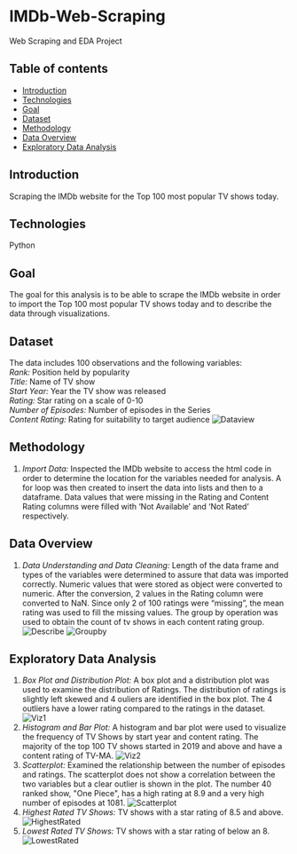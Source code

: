 # IMDb-Web-Scraping
Web Scraping and EDA Project
## Table of contents
* [Introduction](#introduction)
* [Technologies](#technologies)
* [Goal](#goal)
* [Dataset](#dataset)
* [Methodology](#methodology)
* [Data Overview](#data-overview)
* [Exploratory Data Analysis](#exploratory-data-analysis)
## Introduction
Scraping the IMDb website for the Top 100 most popular TV shows today.
## Technologies
Python
## Goal
The goal for this analysis is to be able to scrape the IMDb website in order to import the Top 100 most popular TV shows today and to describe the data through visualizations. 
## Dataset
The data includes 100 observations and the following variables:
<br>
*Rank:* Position held by popularity 
<br>
*Title:* Name of TV show
<br>
*Start Year:* Year the TV show was released 
<br>
*Rating:* Star rating on a scale of 0-10 
<br>
*Number of Episodes:* Number of episodes in the Series 
<br>
*Content Rating:* Rating for suitability to target audience
![Dataview](./img/dataview.png)
## Methodology
1. *Import Data:* Inspected the IMDb website to access the html code in order to determine the location for the variables needed for analysis. A for loop was then created to insert the data into lists and then to a dataframe. Data values that were missing in the Rating and Content Rating columns were filled with ‘Not Available’ and ‘Not Rated’ respectively. <br />
## Data Overview
1. *Data Understanding and Data Cleaning:* Length of the data frame and types of the variables were determined to assure that data was imported correctly. Numeric values that were stored as object were converted to numeric. After the conversion, 2 values in the Rating column were converted to NaN. Since only 2 of 100 ratings were “missing”, the mean rating was used to fill the missing values. The group by operation was used to obtain the count of tv shows in each content rating group. <br />
![Describe](./img/describe.png)
![Groupby](./img/groupby.png) <br />
## Exploratory Data Analysis
1. *Box Plot and Distribution Plot:* A box plot and a distribution plot was used to examine the distribution of Ratings. The distribution of ratings is slightly left skewed and 4 ouliers are identified in the box plot. The 4 outliers have a lower rating compared to the ratings in the dataset.
![Viz1](./img/viz1.png) <br />
2. *Histogram and Bar Plot:* A histogram and bar plot were used to visualize the frequency of TV Shows by start year and content rating. The majority of the top 100 TV shows started in 2019 and above and have a content rating of TV-MA.
![Viz2](./img/viz2.png) <br />
2. *Scatterplot:* Examined the relationship between the number of episodes and ratings. The scatterplot does not show a correlation between the two variables but a clear outlier is shown in the plot. The number 40 ranked show, "One Piece", has a high rating at 8.9 and a very high number of episodes at 1081.
![Scatterplot](./img/scatterplot.PNG) <br />
3. *Highest Rated TV Shows:* TV shows with a star rating of 8.5 and above.
![HighestRated](./img/highestrated.png) <br />
4. *Lowest Rated TV Shows:* TV shows with a star rating of below an 8.
![LowestRated](./img/lowestrated.png) <br />
